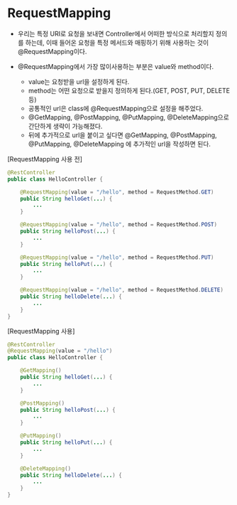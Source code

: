 # RequestMapping

- 우리는 특정 URI로 요청을 보내면 Controller에서 어떠한 방식으로 처리할지 정의를 하는데, 이때 들어온 요청을 특정 메서드와 매핑하기 위해 사용하는 것이 @RequestMapping이다.

- @RequestMapping에서 가장 많이사용하는 부분은 value와 method이다. 
    
    - value는 요청받을 url을 설정하게 된다.
    - method는 어떤 요청으로 받을지 정의하게 된다.(GET, POST, PUT, DELETE 등)
    - 공통적인 url은 class에 @RequestMapping으로 설정을 해주었다.
    - @GetMapping, @PostMapping, @PutMapping, @DeleteMapping으로 간단하게 생략이 가능해졌다.
    - 뒤에 추가적으로 url을 붙이고 싶다면 @GetMapping, @PostMapping, @PutMapping, @DeleteMapping 에 추가적인 url을 작성하면 된다.

[RequestMapping 사용 전]
```Java
@RestController
public class HelloController {

    @RequestMapping(value = "/hello", method = RequestMethod.GET)
    public String helloGet(...) {
        ...
    }

    @RequestMapping(value = "/hello", method = RequestMethod.POST)
    public String helloPost(...) {
        ...
    }

    @RequestMapping(value = "/hello", method = RequestMethod.PUT)
    public String helloPut(...) {
        ...
    }

    @RequestMapping(value = "/hello", method = RequestMethod.DELETE)
    public String helloDelete(...) {
        ...
    }
}
```

[RequestMapping 사용]
```Java
@RestController
@RequestMapping(value = "/hello")
public class HelloController {

    @GetMapping()
    public String helloGet(...) {
        ...
    }

    @PostMapping()
    public String helloPost(...) {
        ...
    }

    @PutMapping()
    public String helloPut(...) {
        ...
    }

    @DeleteMapping()
    public String helloDelete(...) {
        ...
    }
}
```
